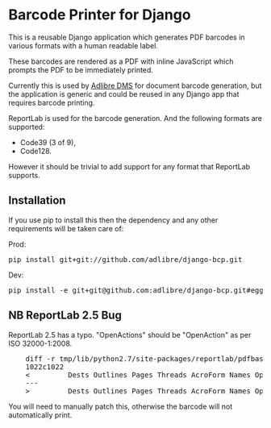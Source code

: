 # Barcode Printer for Django

This is a reusable Django application which generates PDF barcodes in various formats with a human readable label.

These barcodes are rendered as a PDF with inline JavaScript which prompts the PDF to be immediately printed.

Currently this is used by [Adlibre DMS](http://www.adlibre.com.au/adlibre-dms/) for document barcode generation, but the application is generic and could be reused in any Django app that requires barcode printing.

ReportLab is used for the barcode generation. And the following formats are supported:

 * Code39 (3 of 9),
 * Code128.

However it should be trivial to add support for any format that ReportLab supports.

## Installation

If you use pip to install this then the dependency and any other requirements will be taken care of:

Prod:
<pre>
pip install git+git://github.com/adlibre/django-bcp.git
</pre>

Dev:
<pre>
pip install -e git+git@github.com:adlibre/django-bcp.git#egg=bcp-dev
</pre>

## NB ReportLab 2.5 Bug

ReportLab 2.5 has a typo. "OpenActions" should be "OpenAction" as per ISO 32000-1:2008.

<pre>
    diff -r tmp/lib/python2.7/site-packages/reportlab/pdfbase/pdfdoc.py lib/python2.7/site-packages/reportlab/pdfbase/pdfdoc.py
    1022c1022
    <         Dests Outlines Pages Threads AcroForm Names OpenAction PageMode URI
    ---
    >         Dests Outlines Pages Threads AcroForm Names OpenActions PageMode URI
</pre>

You will need to manually patch this, otherwise the barcode will not automatically print.

